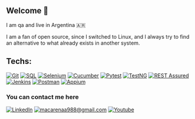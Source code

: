 ## Welcome 👋

I am qa and live in Argentina 🇦🇷

I am a fan of open source, since I switched to Linux, and I always try to find an alternative to what already exists in another system.

<h2>Techs:</h2>
<!--
<a href="">![Python](https://img.shields.io/badge/Code-Python-informational?style=flat&logo=Python&logoColor=white&color=1a8cff)</a>
<a href="">![Java](https://img.shields.io/badge/Code-Java-informational?style=flat&logo=Java&logoColor=white&color=1a8cff)</a>
-->

<a href="">![Git](https://img.shields.io/badge/VC-Git-informational?style=flat&logo=Git&logoColor=white&color=1a8cff)</a> 
<a href="">![SQL](https://img.shields.io/badge/DB-SQL-informational?style=flat&logo=sql&logoColor=white&color=ff3385)</a>
<a href="">![Selenium](https://img.shields.io/badge/Testing-Selenium-informational?style=flat&logo=Selenium&logoColor=white&color=1a8cff)</a>
<a href="">![Cucumber](https://img.shields.io/badge/Testing-Cucumber-informational?style=flat&logo=Cucumber&logoColor=white&color=1a8cff)</a>
<a href="">![Pytest](https://img.shields.io/badge/Testing-Pytest-informational?style=flat&logo=pytest&logoColor=white&color=1a8cff)</a>
<a href="">![TestNG](https://img.shields.io/badge/Testing-TestNG-informational?style=flat&logo=TestNG&logoColor=white&color=1a8cff)</a>
<a href="">![REST Assured](https://img.shields.io/badge/Testing-RESTassured-informational?style=flat&logo=rest-assured&logoColor=white&color=1a8cff)</a>
<a href="">![Jenkins](https://img.shields.io/badge/CICD-Jenkins-informational?style=flat&logo=Jenkins&logoColor=white&color=ffa64d)</a>
<a href="">![Postman](https://img.shields.io/badge/Testing-Postman-informational?style=flat&logo=Postman&logoColor=white&color=1a8cff)</a>
<a href="">![Appium](https://img.shields.io/badge/Testing-Appium-informational?style=flat&logo=Appium&logoColor=white&color=1a8cff)</a>
<!--<a href="">![JUnit](https://img.shields.io/badge/Testing-JUnit-informational?style=flat&logo=junit-jupiter&logoColor=white&color=1a8cff)</a>
<a href="">![OS](https://img.shields.io/badge/OS-Linux-informational?style=flat&logo=Linux&logoColor=white&color=ffff33)</a>
<a href="">![Mariadb](https://img.shields.io/badge/DB-MariaDB-informational?style=flat&logo=Mariadb&logoColor=white&color=ff3385)</a>
<a href="">![Mongodb](https://img.shields.io/badge/DB-MongoDB-informational?style=flat&logo=Mongodb&logoColor=white&color=ff3385)</a>
<a href="">![Docker](https://img.shields.io/badge/Tool-Docker-informational?style=flat&logo=Docker&logoColor=white&color=1a8cff)</a>
<a href="">![Bash](https://img.shields.io/badge/Shell-Bash-informational?style=flat&logo=gnu-bash&logoColor=white&color=ffff33)</a>-->

<!--
## Github stats
<a href="">
  <img align="center" src="https://github-readme-stats.vercel.app/api/top-langs/?username=indianazaraza&hide=jupyter%20notebook,html,dockerfile&layout=compact&custom_title=Lenguajes%20más%20usados&langs_count=4&theme=slateorange" alt="Lenguajes más usados"/>
</a>
<a href="">
  <img align="center" src="https://github-readme-stats.vercel.app/api?username=indianazaraza&show_icons=true&hide=prs,contribs,issues&line_height=27&theme=radical" alt="Macarena Acosta's GitHub Stats" />
</a>

## Repos
[![bot_telegram](https://github-readme-stats.vercel.app/api/pin/?username=indianazaraza&repo=bot_telegram&theme=prussian)](https://github.com/indianazaraza/bot_telegram)
[![suite_test](https://github-readme-stats.vercel.app/api/pin/?username=indianazaraza&repo=suite_test&theme=prussian)](https://github.com/indianazaraza/suite_test)
-->

### You can contact me here

<a href="https://www.linkedin.com/in/macarenaacosta/">![LinkedIn](https://img.shields.io/badge/LinkedIn-0077B5?style=for-the-badge&logo=linkedin&logoColor=white)</a>  <a href="mailto:macarenaa988@gmail.com">![macarenaa988@gmail.com](https://img.shields.io/badge/Gmail-D14836?style=for-the-badge&logo=gmail&logoColor=white)</a> <a href="https://www.youtube.com/@indianazaraza">![Youtube](https://img.shields.io/badge/Youtube-D14836?style=for-the-badge&logo=youtube&logoColor=white)</a>
 

